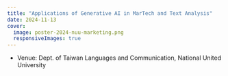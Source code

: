 ```yaml
---
title: "Applications of Generative AI in MarTech and Text Analysis"
date: 2024-11-13
cover:
  image: poster-2024-nuu-marketing.png
  responsiveImages: true
---
```


-   Venue: Dept. of Taiwan Languages and Communication, National United University